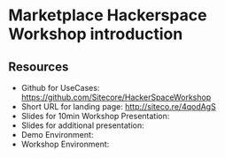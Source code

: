
# Marketplace Hackerspace Workshop introduction

## Resources
- Github for UseCases: https://github.com/Sitecore/HackerSpaceWorkshop
- Short URL for landing page: http://siteco.re/4qodAgS
- Slides for 10min Workshop Presentation: 
- Slides for additional presentation: 
- Demo Environment: 
- Workshop Environment: 


